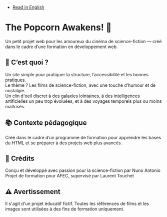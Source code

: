 - [Read in English](README.md)

# The Popcorn Awakens! 🍿 

Un petit projet web pour les amoureux du cinéma de science-fiction — créé dans le cadre d’une formation en développement web.

## 🌌 C’est quoi ?

Un site simple pour pratiquer la structure, l’accessibilité et les bonnes pratiques.  
Le thème ? Les films de science-fiction, avec une touche d’humour et de nostalgie.  
Un clin d'oeil discret à des galaxies lointaines, à des intelligences artificielles un peu trop évoluées, et à des voyages temporels plus ou moins maîtrisés.

## 📚 Contexte pédagogique

Créé dans le cadre d’un programme de formation pour apprendre les bases du HTML et se préparer à des projets web plus avancés.

## 🤖 Crédits

Conçu et développé avec passion pour la science-fiction par Nuno Antonio  
Projet de formation pour AFEC, supervisé par Laurent Touchet

## ⚠️ Avertissement

Il s'agit d'un projet éducatif fictif. Toutes les références de films et les images sont utilisées à des fins de formation uniquement.
